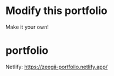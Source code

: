 # Modify this portfolio

Make it your own! 
# portfolio

Netlify: https://zeegii-portfolio.netlify.app/

